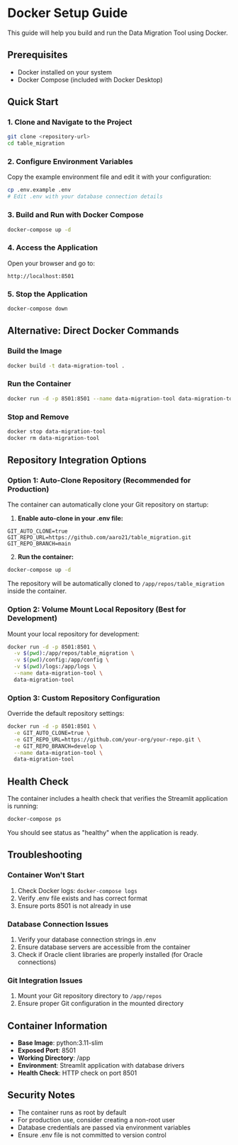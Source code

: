 # Docker Setup Guide

This guide will help you build and run the Data Migration Tool using Docker.

## Prerequisites

- Docker installed on your system
- Docker Compose (included with Docker Desktop)

## Quick Start

### 1. Clone and Navigate to the Project
```bash
git clone <repository-url>
cd table_migration
```

### 2. Configure Environment Variables
Copy the example environment file and edit it with your configuration:
```bash
cp .env.example .env
# Edit .env with your database connection details
```

### 3. Build and Run with Docker Compose
```bash
docker-compose up -d
```

### 4. Access the Application
Open your browser and go to:
```
http://localhost:8501
```

### 5. Stop the Application
```bash
docker-compose down
```

## Alternative: Direct Docker Commands

### Build the Image
```bash
docker build -t data-migration-tool .
```

### Run the Container
```bash
docker run -d -p 8501:8501 --name data-migration-tool data-migration-tool
```

### Stop and Remove
```bash
docker stop data-migration-tool
docker rm data-migration-tool
```

## Repository Integration Options

### Option 1: Auto-Clone Repository (Recommended for Production)

The container can automatically clone your Git repository on startup:

1. **Enable auto-clone in your .env file:**
```env
GIT_AUTO_CLONE=true
GIT_REPO_URL=https://github.com/aaro21/table_migration.git
GIT_REPO_BRANCH=main
```

2. **Run the container:**
```bash
docker-compose up -d
```

The repository will be automatically cloned to `/app/repos/table_migration` inside the container.

### Option 2: Volume Mount Local Repository (Best for Development)

Mount your local repository for development:

```bash
docker run -d -p 8501:8501 \
  -v $(pwd):/app/repos/table_migration \
  -v $(pwd)/config:/app/config \
  -v $(pwd)/logs:/app/logs \
  --name data-migration-tool \
  data-migration-tool
```

### Option 3: Custom Repository Configuration

Override the default repository settings:

```bash
docker run -d -p 8501:8501 \
  -e GIT_AUTO_CLONE=true \
  -e GIT_REPO_URL=https://github.com/your-org/your-repo.git \
  -e GIT_REPO_BRANCH=develop \
  --name data-migration-tool \
  data-migration-tool
```

## Health Check

The container includes a health check that verifies the Streamlit application is running:

```bash
docker-compose ps
```

You should see status as "healthy" when the application is ready.

## Troubleshooting

### Container Won't Start
1. Check Docker logs: `docker-compose logs`
2. Verify .env file exists and has correct format
3. Ensure ports 8501 is not already in use

### Database Connection Issues
1. Verify your database connection strings in .env
2. Ensure database servers are accessible from the container
3. Check if Oracle client libraries are properly installed (for Oracle connections)

### Git Integration Issues
1. Mount your Git repository directory to `/app/repos`
2. Ensure proper Git configuration in the mounted directory

## Container Information

- **Base Image**: python:3.11-slim
- **Exposed Port**: 8501
- **Working Directory**: /app
- **Environment**: Streamlit application with database drivers
- **Health Check**: HTTP check on port 8501

## Security Notes

- The container runs as root by default
- For production use, consider creating a non-root user
- Database credentials are passed via environment variables
- Ensure .env file is not committed to version control